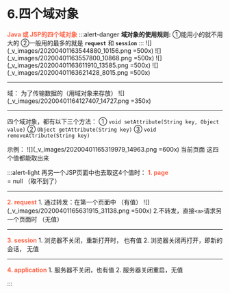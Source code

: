 # 6.四个域对象
<font color=tomato >**Java  或  JSP的四个域对象**</font>
:::alert-danger
**域对象的使用规则:**
①能用小的就不用大的
②一般用的最多的就是 **`request`**  和 **`session`**
:::
![](_v_images/20200401163544880_10156.png =500x)
![](_v_images/20200401163557800_10868.png =500x)
![](_v_images/20200401163611910_13585.png =500x)
![](_v_images/20200401163621428_8015.png =500x)
***
域： 为了传输数据的（用域对象来存放）
![](_v_images/20200401164127407_14727.png =350x)
***
四个域对象，都有以下三个方法：
① `void setAttribute(String key, Object value)`
② `Object getAttribute(String key)`
③ `void removeAttribute(String key)`

示例：
![](_v_images/20200401165319979_14963.png =600x)
当前页面 这四个值都能取出来

:::alert-light
再另一个JSP页面中也去取这4个值时：
<font color=tomato>**1. page**</font>   = null  （取不到了）
***
<font color=tomato>**2. request**</font>
	1. 通过转发：在第一个页面中  （有值）
	![](_v_images/20200401165631915_31138.png =500x)
	2.不转发，直接`<a>`请求另一个页面时 （无值）
***
<font color=tomato>**3. session**</font>
	1. 浏览器不关闭，重新打开时， 也有值
	2. 浏览器关闭再打开，即新的会话， 无值
***
<font color=tomato>**4. application**</font>
	1. 服务器不关闭，也有值
	2. 服务器关闭重启，无值

:::
